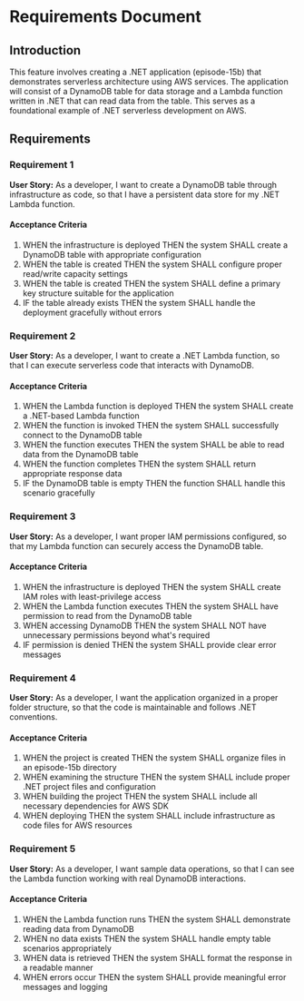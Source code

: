 # Requirements Document

## Introduction

This feature involves creating a .NET application (episode-15b) that demonstrates serverless architecture using AWS services. The application will consist of a DynamoDB table for data storage and a Lambda function written in .NET that can read data from the table. This serves as a foundational example of .NET serverless development on AWS.

## Requirements

### Requirement 1

**User Story:** As a developer, I want to create a DynamoDB table through infrastructure as code, so that I have a persistent data store for my .NET Lambda function.

#### Acceptance Criteria

1. WHEN the infrastructure is deployed THEN the system SHALL create a DynamoDB table with appropriate configuration
2. WHEN the table is created THEN the system SHALL configure proper read/write capacity settings
3. WHEN the table is created THEN the system SHALL define a primary key structure suitable for the application
4. IF the table already exists THEN the system SHALL handle the deployment gracefully without errors

### Requirement 2

**User Story:** As a developer, I want to create a .NET Lambda function, so that I can execute serverless code that interacts with DynamoDB.

#### Acceptance Criteria

1. WHEN the Lambda function is deployed THEN the system SHALL create a .NET-based Lambda function
2. WHEN the function is invoked THEN the system SHALL successfully connect to the DynamoDB table
3. WHEN the function executes THEN the system SHALL be able to read data from the DynamoDB table
4. WHEN the function completes THEN the system SHALL return appropriate response data
5. IF the DynamoDB table is empty THEN the function SHALL handle this scenario gracefully

### Requirement 3

**User Story:** As a developer, I want proper IAM permissions configured, so that my Lambda function can securely access the DynamoDB table.

#### Acceptance Criteria

1. WHEN the infrastructure is deployed THEN the system SHALL create IAM roles with least-privilege access
2. WHEN the Lambda function executes THEN the system SHALL have permission to read from the DynamoDB table
3. WHEN accessing DynamoDB THEN the system SHALL NOT have unnecessary permissions beyond what's required
4. IF permission is denied THEN the system SHALL provide clear error messages

### Requirement 4

**User Story:** As a developer, I want the application organized in a proper folder structure, so that the code is maintainable and follows .NET conventions.

#### Acceptance Criteria

1. WHEN the project is created THEN the system SHALL organize files in an episode-15b directory
2. WHEN examining the structure THEN the system SHALL include proper .NET project files and configuration
3. WHEN building the project THEN the system SHALL include all necessary dependencies for AWS SDK
4. WHEN deploying THEN the system SHALL include infrastructure as code files for AWS resources

### Requirement 5

**User Story:** As a developer, I want sample data operations, so that I can see the Lambda function working with real DynamoDB interactions.

#### Acceptance Criteria

1. WHEN the Lambda function runs THEN the system SHALL demonstrate reading data from DynamoDB
2. WHEN no data exists THEN the system SHALL handle empty table scenarios appropriately
3. WHEN data is retrieved THEN the system SHALL format the response in a readable manner
4. WHEN errors occur THEN the system SHALL provide meaningful error messages and logging